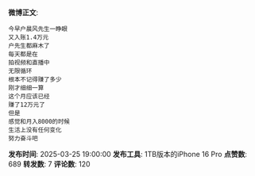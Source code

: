 **微博正文**: 
```
今早户晨风先生一睁眼
又入账1.4万元
户先生都麻木了
每天都是在
拍视频和直播中
无限循环
根本不记得赚了多少
刚才细细一算
这个月应该已经
赚了12万元了
但是
感觉和月入8000的时候
生活上没有任何变化
努力奋斗吧
```
**发布时间**: 2025-03-25 19:00:00
**发布工具**: 1TB版本的iPhone 16 Pro
**点赞数**: 689
**转发数**: 7
**评论数**: 120
